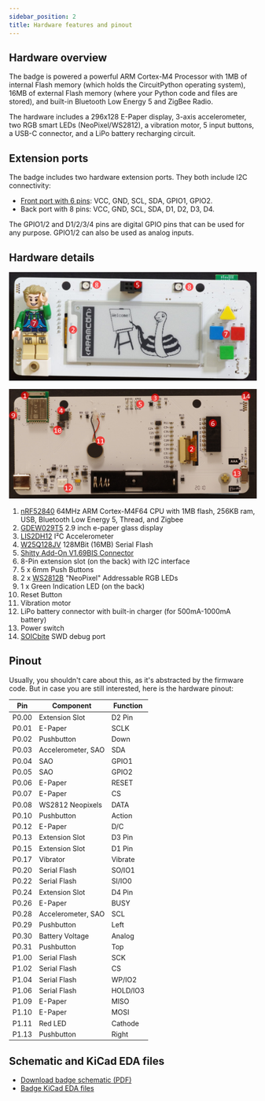 ```yaml
---
sidebar_position: 2
title: Hardware features and pinout
---
```


## Hardware overview

The badge is powered a powerful ARM Cortex-M4 Processor with 1MB of internal Flash memory (which holds the CircuitPython operating system), 16MB of external Flash memory (where your Python code and files are stored), and built-in Bluetooth Low Energy 5 and ZigBee Radio.

The hardware includes a 296x128 E-Paper display, 3-axis accelerometer, two RGB smart LEDs (NeoPixel/WS2812), a vibration motor, 5 input buttons, a USB-C connector, and a LiPo battery recharging circuit.

## Extension ports

The badge includes two hardware extension ports. They both include I2C connectivity:

- [Front port with 6 pins](../addons/addons): VCC, GND, SCL, SDA, GPIO1, GPIO2.
- Back port with 8 pins: VCC, GND, SCL, SDA, D1, D2, D3, D4.

The GPIO1/2 and D1/2/3/4 pins are digital GPIO pins that can be used for any purpose.
GPIO1/2 can also be used as analog inputs.

## Hardware details

![Badge front hardware](hardware-features-front.jpg)

![Badge back hardware](hardware-features-back.jpg)

1. [nRF52840](https://infocenter.nordicsemi.com/pdf/nRF52840_OPS_v0.5.pdf) 64MHz ARM Cortex-M4F64 CPU with 1MB flash, 256KB ram, USB, Bluetooth Low Energy 5, Thread, and Zigbee
2. [GDEW029T5](http://www.e-paper-display.com/products_detail/productId=347.html) 2.9 inch e-paper glass display
3. [LIS2DH12](https://www.st.com/resource/en/datasheet/lis2dh12.pdf) I²C Accelerometer
4. [W25Q128JV](https://www.winbond.com/resource-files/w25q128jv%20revf%2003272018%20plus.pdf) 128MBit (16MB) Serial Flash
5. [Shitty Add-On V1.69BIS Connector](https://hackaday.com/2019/03/20/introducing-the-shitty-add-on-v1-69bis-standard/)
6. 8-Pin extension slot (on the back) with I2C interface
7. 5 x 6mm Push Buttons
8. 2 x [WS2812B](https://cdn-shop.adafruit.com/datasheets/WS2812B.pdf) "NeoPixel" Addressable RGB LEDs
9. 1 x Green Indication LED (on the back)
10. Reset Button
11. Vibration motor
12. LiPo battery connector with built-in charger (for 500mA-1000mA battery)
13. Power switch
14. [SOICbite](https://github.com/SimonMerrett/SOICbite) SWD debug port

## Pinout

Usually, you shouldn't care about this, as it's abstracted by the firmware code. But in case you are still interested, here is the hardware pinout:

| Pin   | Component          | Function |
| ----- | ------------------ | -------- |
| P0.00 | Extension Slot     | D2 Pin   |
| P0.01 | E-Paper            | SCLK     |
| P0.02 | Pushbutton         | Down     |
| P0.03 | Accelerometer, SAO | SDA      |
| P0.04 | SAO                | GPIO1    |
| P0.05 | SAO                | GPIO2    |
| P0.06 | E-Paper            | RESET    |
| P0.07 | E-Paper            | CS       |
| P0.08 | WS2812 Neopixels   | DATA     |
| P0.10 | Pushbutton         | Action   |
| P0.12 | E-Paper            | D/C      |
| P0.13 | Extension Slot     | D3 Pin   |
| P0.15 | Extension Slot     | D1 Pin   |
| P0.17 | Vibrator           | Vibrate  |
| P0.20 | Serial Flash       | SO/IO1   |
| P0.22 | Serial Flash       | SI/IO0   |
| P0.24 | Extension Slot     | D4 Pin   |
| P0.26 | E-Paper            | BUSY     |
| P0.28 | Accelerometer, SAO | SCL      |
| P0.29 | Pushbutton         | Left     |
| P0.30 | Battery Voltage    | Analog   |
| P0.31 | Pushbutton         | Top      |
| P1.00 | Serial Flash       | SCK      |
| P1.02 | Serial Flash       | CS       |
| P1.04 | Serial Flash       | WP/IO2   |
| P1.06 | Serial Flash       | HOLD/IO3 |
| P1.09 | E-Paper            | MISO     |
| P1.10 | E-Paper            | MOSI     |
| P1.11 | Red LED            | Cathode  |
| P1.13 | Pushbutton         | Right    |

## Schematic and KiCad EDA files

- [Download badge schematic (PDF)](/files/aramcon2-badge-schematic.pdf)
- [Badge KiCad EDA files](https://github.com/aramcon-badge/aramcon-hardware/tree/master/pcbv2)
